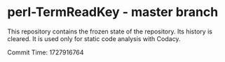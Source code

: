# perl-TermReadKey - master branch

This repository contains the frozen state of the repository.
Its history is cleared. It is used only for static code
analysis with Codacy.

Commit Time: 1727916764